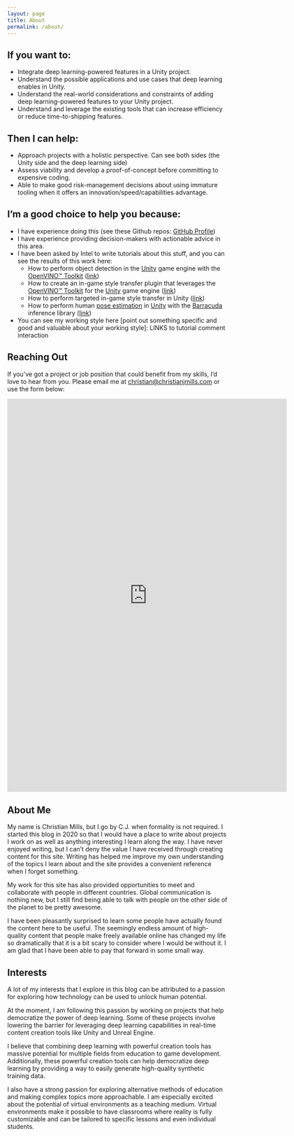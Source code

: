```yaml
---
layout: page
title: About
permalink: /about/
---
```




## If you want to:

- Integrate deep learning-powered features in a Unity project.
- Understand the possible applications and use cases that deep learning enables in Unity.
- Understand the real-world considerations and constraints of adding deep learning-powered features to your Unity project.
- Understand and leverage the existing tools that can increase efficiency or reduce time-to-shipping features.



## Then I can help:

- Approach projects with a holistic perspective. Can see both sides (the Unity side and the deep learning side)
- Assess viability and develop a proof-of-concept before committing to expensive coding.
- Able to make good risk-management decisions about using immature tooling when it offers an innovation/speed/capabilities advantage.



## I’m a good choice to help you because:

- I have experience doing this (see these Github repos: [GitHub Profile](https://github.com/cj-mills))
- I have experience providing decision-makers with actionable advice in this area.
- I have been asked by Intel to write tutorials about this stuff, and you can see the results of this work here:
  - How to perform object detection in the [Unity](https://unity.com/) game engine with the [OpenVINO™ Toolkit](https://www.intel.com/content/www/us/en/developer/tools/openvino-toolkit/overview.html) ([link](https://www.intel.com/content/www/us/en/developer/articles/technical/developing-openvino-object-detection-unity-setup.html))
  - How to create an in-game style transfer plugin that leverages the [OpenVINO™ Toolkit](https://www.intel.com/content/www/us/en/developer/tools/openvino-toolkit/overview.html) for the [Unity](https://unity.com/) game engine ([link](https://www.intel.com/content/www/us/en/developer/articles/training/developing-openvino-inferencing-plugin-for-unity.html))
  - How to perform targeted in-game style transfer in Unity ([link](https://www.intel.com/content/www/us/en/developer/articles/training/targeted-in-game-style-transfer-tutorial.html))
  - How to perform human [pose estimation](https://www.fritz.ai/pose-estimation/) in [Unity](https://unity.com/) with the [Barracuda](https://docs.unity3d.com/Packages/com.unity.barracuda@3.0/manual/index.html) inference library ([link](https://christianjmills.com/Barracuda-PoseNet-Tutorial-1/)) 
- You can see my working style here [point out something specific and good and valuable about your working style]: LINKS to tutorial comment interaction



## Reaching Out

If you’ve got a project or job position that could benefit from my skills, I’d love to hear from you. Please email me at [christian@christianjmills.com](mailto:christian@christianjmills.com) or use the form below:



<iframe src="https://docs.google.com/forms/d/e/1FAIpQLSdcUuir-xOVAVL1hgJb-nP2tylzoOLflSvFC8j3L_MRRG6U7A/viewform?embedded=true" width="640" height="900" frameborder="0" marginheight="0" marginwidth="0">Loading…</iframe>



## About Me

My name is Christian Mills, but I go by C.J. when formality is not required. I started this blog in 2020 so that I would have a place to write about projects I work on as well as anything interesting I learn along the way. I have never enjoyed writing, but I can’t deny the value I have received through creating content for this site. Writing has helped me improve my own understanding of the topics I learn about and the site provides a convenient reference when I forget something.

My work for this site has also provided opportunities to meet and collaborate with people in different countries. Global communication is nothing new, but I still find being able to talk with people on the other side of the planet to be pretty awesome.

I have been pleasantly surprised to learn some people have actually found the content here to be useful. The seemingly endless amount of high-quality content that people make freely available online has changed my life so dramatically that it is a bit scary to consider where I would be without it. I am glad that I have been able to pay that forward in some small way.

## Interests

A lot of my interests that I explore in this blog can be attributed to a passion for exploring how technology can be used to unlock human potential.

At the moment, I am following this passion by working on projects that help democratize the power of deep learning. Some of these projects involve lowering the barrier for leveraging deep learning capabilities in real-time content creation tools like Unity and Unreal Engine.

I believe that combining deep learning with powerful creation tools has massive potential for multiple fields from education to game development. Additionally, these powerful creation tools can help democratize deep learning by providing a way to easily generate high-quality synthetic training data.

I also have a strong passion for exploring alternative methods of education and making complex topics more approachable. I am especially excited about the potential of virtual environments as a teaching medium. Virtual environments make it possible to have classrooms where reality is fully customizable and can be tailored to specific lessons and even individual students.

